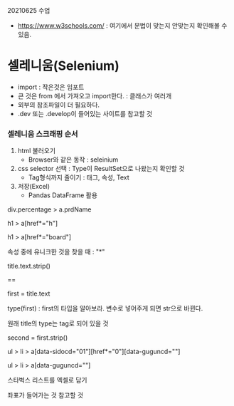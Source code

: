 20210625 수업

* https://www.w3schools.com/ : 여기에서 문법이 맞는지 안맞는지 확인해볼 수 있음.



# 셀레니움(Selenium)

* import : 작은것은 임포트
* 큰 것은 from 에서 가져오고 import한다. : 클래스가 여러개
* 외부의 참조파일이 더 필요하다. 
* .dev 또는 .develop이 들어있는 사이트를 참고할 것



### 셀레니움 스크래핑 순서

1. html  불러오기
   - Browser와 같은 동작 : seleinium
2. css selector 선택 : Type이 ResultSet으로 나왔는지 확인할 것
   - Tag형식까지 줄이기 : 태그, 속성, Text
3. 저장(Excel)
   - Pandas DataFrame 활용

div.percentage > a.prdName



h1 > a[href*="h"]

h1 > a[href*="board"]

속성 중에 유니크한 것을 찾을 때 : "*"



title.text.strip()

==

first = title.text

type(first) : first의 타입을 알아보라. 변수로 넣어주게 되면 str으로 바뀐다. 

원래 title의 type는 tag로 되어 있을 것

second = first.strip()





ul > li > a[data-sidocd="01"][href*="0"][data-guguncd=""]

ul > li > a[data-guguncd=""]

스타벅스 리스트를 엑셀로 담기

좌표가 들어가는 것 참고할 것